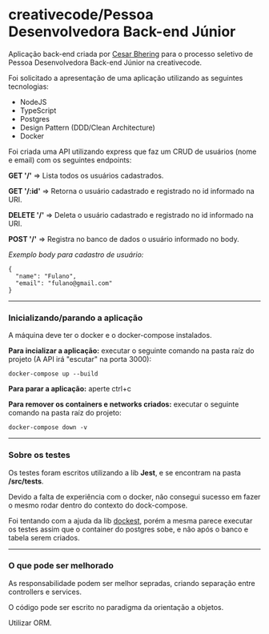# creativecode/**Pessoa Desenvolvedora Back-end Júnior**

Aplicação back-end criada por [Cesar Bhering](https://www.linkedin.com/in/cesar-cancado-bhering/) para o processo seletivo de Pessoa Desenvolvedora Back-end Júnior na creativecode.

Foi solicitado a apresentação de uma aplicação utilizando as seguintes tecnologias:

- NodeJS
- TypeScript
- Postgres
- Design Pattern (DDD/Clean Architecture)
- Docker

Foi criada uma API utilizando express que faz um CRUD de usuários (nome e email) com os seguintes endpoints:

**GET '/'** => Lista todos os usuários cadastrados.

**GET '/:id'** => Retorna o usuário cadastrado e registrado no id informado na URI.

**DELETE '/'** => Deleta o usuário cadastrado e registrado no id informado na URI.

**POST '/'** => Registra no banco de dados o usuário informado no body.

*Exemplo body para cadastro de usuário:* 

```
{
  "name": "Fulano",
  "email": "fulano@gmail.com"
}
```

------

### Inicializando/parando a aplicação

A máquina deve ter o docker e o docker-compose instalados.

**Para incializar a aplicação:** executar o seguinte comando na pasta raíz do projeto (A API irá "escutar" na porta 3000):

```
docker-compose up --build 
```

**Para parar a aplicação:** aperte ctrl+c

**Para remover os containers e networks criados:** executar o seguinte comando na pasta raíz do projeto:

```
docker-compose down -v
```

------

### Sobre os testes

Os testes foram escritos utilizando a lib **Jest**, e se encontram na pasta **/src/tests**.

Devido a falta de experiência com o docker, não consegui sucesso em fazer o mesmo rodar dentro do contexto do dock-compose. 

Foi tentando com a ajuda da lib [dockest](https://github.com/erikengervall/dockest/), porém a mesma parece executar os testes assim que o container do postgres sobe, e não após o banco e tabela serem criados.

------

### **O que pode ser melhorado**

As responsabilidade podem ser melhor sepradas, criando separação entre controllers e services.

O código pode ser escrito no paradigma da orientação a objetos.

Utilizar ORM.